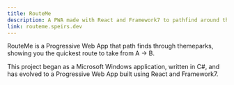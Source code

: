 ```yaml
---
title: RouteMe
description: A PWA made with React and Framework7 to pathfind around themeparks
link: routeme.speirs.dev
---
```

RouteMe is a Progressive Web App that path finds through themeparks, showing you the quickest route to take from A → B.

This project began as a Microsoft Windows application, written in C#, and has evolved to a Progressive Web App built using React and Framework7.
